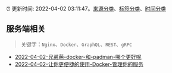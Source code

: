 :alarm_clock: 更新时间: 2022-04-02 03:11:47。[来源分类](../README.md)、[标签分类](../TAGS.md)、[时间分类](../TIMELINE.md)

## 服务端相关


> 关键字：`Nginx`、`Docker`、`GraphQL`、`REST`、`gRPC`



- [2022-04-02-兄弟萌-docker-和-padman-哪个更好呢](https://www.v2ex.com/t/844479) 
- [2022-04-02-让你更便捷的使用-Docker-管理你的服务](https://www.v2ex.com/t/844456) 